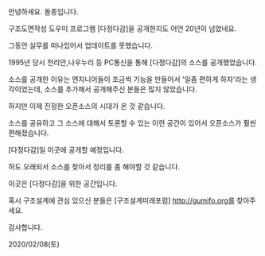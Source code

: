 안녕하세요. 돌종입니다.

구조도면작성 도우미 프로그램 [다정다감]을 공개한지도 어언 20년이 넘었네요.

그동안 실무를 떠나있어서 업데이트를 못했습니다.

1995년 당시 천리안,나우누리 등 PC통신을 통해 [다정다감]의 소스를 공개했었습니다.

소스를 공개한 이유는 엔지니어들이 조금씩 기능을 만들어서 '일좀 편하게 하자'라는 생각이었는데, 소스를 추가해서 공개해주신 분들은 많지 않았습니다. 

하지만 이제 진정한 오픈소스의 시대가 온 것 같습니다.

소스를 공유하고 그 소스에 대해서 토론할 수 있는 이런 공간이 있어서 오픈소스가 훨씬 편해졌습니다.

[다정다감]일 이곳에 공개할 예정입니다.

하도 오래되서 소스를 찾아서 정리를 좀 해야할 것 같습니다.

이곳은 [다정다감]을 위한 공간입니다.

혹시 구조설계에 관심 있으신 분들은 [구조설계미래포럼] http://gumifo.org를 찾아주세요.

감사합니다. 

2020/02/08(토)
